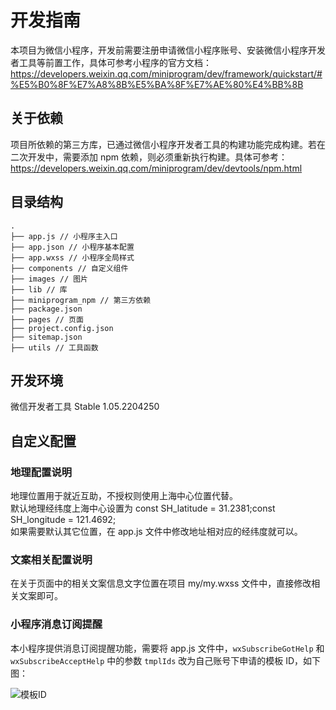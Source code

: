 # 开发指南

本项目为微信小程序，开发前需要注册申请微信小程序账号、安装微信小程序开发者工具等前置工作，具体可参考小程序的官方文档：https://developers.weixin.qq.com/miniprogram/dev/framework/quickstart/#%E5%B0%8F%E7%A8%8B%E5%BA%8F%E7%AE%80%E4%BB%8B

## 关于依赖

项目所依赖的第三方库，已通过微信小程序开发者工具的构建功能完成构建。若在二次开发中，需要添加 npm 依赖，则必须重新执行构建。具体可参考：https://developers.weixin.qq.com/miniprogram/dev/devtools/npm.html

## 目录结构

```
.
├── app.js // 小程序主入口
├── app.json // 小程序基本配置
├── app.wxss // 小程序全局样式
├── components // 自定义组件
├── images // 图片
├── lib // 库
├── miniprogram_npm // 第三方依赖
├── package.json
├── pages // 页面
├── project.config.json
├── sitemap.json
├── utils // 工具函数
```

## 开发环境

微信开发者工具 Stable 1.05.2204250

## 自定义配置

### 地理配置说明

地理位置用于就近互助，不授权则使用上海中心位置代替。  
默认地理经纬度上海中心设置为 const SH_latitude = 31.2381;const SH_longitude = 121.4692;  
如果需要默认其它位置，在 app.js 文件中修改地址相对应的经纬度就可以。

### 文案相关配置说明

在关于页面中的相关文案信息文字位置在项目 my/my.wxss 文件中，直接修改相关文案即可。

### 小程序消息订阅提醒

本小程序提供消息订阅提醒功能，需要将 app.js 文件中，`wxSubscribeGotHelp` 和 `wxSubscribeAcceptHelp` 中的参数 `tmplIds` 改为自己账号下申请的模板 ID，如下图：

![模板ID](https://www-s.ucloud.cn/2022/06/e2e914a62229d3fdc60bb46ec9388ff1_1655866083491.jpg)
